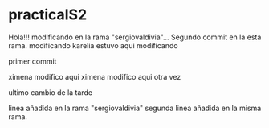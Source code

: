 # practicaIS2
Hola!!! modificando en la rama "sergiovaldivia"...
Segundo commit en la esta rama.
modificando
karelia estuvo aqui 
modificando

primer commit 















ximena modifico aqui
ximena modifico aqui otra vez





ultimo cambio de la tarde


linea añadida en la rama "sergiovaldivia"
segunda linea añadida en la misma rama.
